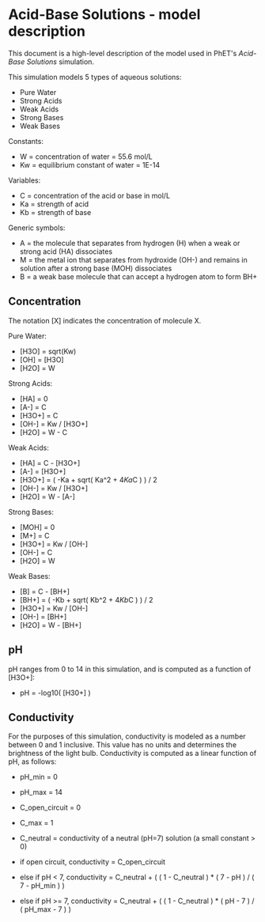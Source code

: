 # Acid-Base Solutions - model description

This document is a high-level description of the model used in PhET's _Acid-Base Solutions_ simulation.

This simulation models 5 types of aqueous solutions:
* Pure Water
* Strong Acids
* Weak Acids
* Strong Bases
* Weak Bases

Constants:
* W = concentration of water = 55.6 mol/L
* Kw = equilibrium constant of water = 1E-14

Variables:
* C = concentration of the acid or base in mol/L
* Ka = strength of acid
* Kb = strength of base

Generic symbols:
* A = the molecule that separates from hydrogen (H) when a weak or strong acid (HA) dissociates
* M = the metal ion that separates from hydroxide (OH-) and remains in solution after a strong base (MOH) dissociates
* B = a weak base molecule that can accept a hydrogen atom to form BH+

## Concentration

The notation [X] indicates the concentration of molecule X.

Pure Water:
* [H3O] = sqrt(Kw)
* [OH] = [H3O]
* [H2O] = W

Strong Acids:
* [HA] = 0
* [A-] = C
* [H3O+] = C
* [OH-] = Kw / [H3O+]
* [H2O] = W - C

Weak Acids:
* [HA] = C - [H3O+]
* [A-] = [H3O+]
* [H3O+] = ( -Ka + sqrt( Ka^2 + 4*Ka*C ) ) / 2
* [OH-] = Kw / [H3O+]
* [H2O] = W - [A-]

Strong Bases:
* [MOH] = 0
* [M+] = C
* [H3O+] = Kw / [OH-]
* [OH-] = C
* [H2O] = W

Weak Bases:
* [B] = C - [BH+]
* [BH+] = ( -Kb + sqrt( Kb^2 + 4*Kb*C ) ) / 2
* [H3O+] = Kw / [OH-]
* [OH-] = [BH+]
* [H2O] = W - [BH+]

## pH

pH ranges from 0 to 14 in this simulation, and is computed as a function of [H3O+]:
  
* pH = -log10( [H30+] )

## Conductivity

For the purposes of this simulation, conductivity is modeled as a number between 0 and 1 inclusive.
This value has no units and determines the brightness of the light bulb.
Conductivity is computed as a linear function of pH, as follows:

* pH_min = 0
* pH_max = 14

* C_open_circuit = 0
* C_max = 1
* C_neutral = conductivity of a neutral (pH=7) solution (a small constant > 0)

* if open circuit, conductivity = C_open_circuit
* else if pH < 7, conductivity = C_neutral + ( ( 1 - C_neutral ) * ( 7 - pH ) / ( 7 - pH_min ) )
* else if pH >= 7, conductivity = C_neutral + ( ( 1 - C_neutral ) * ( pH - 7 ) / ( pH_max - 7 ) )

